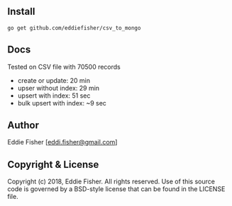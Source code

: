 [godoc.org]: http://godoc.org/home.dev/toster/csv_to_mongo "godoc.org"

## Install

    go get github.com/eddiefisher/csv_to_mongo

## Docs

Tested on CSV file with 70500 records

- create or update: 20 min
- upser without index: 29 min
- upsert with index: 51 sec
- bulk upsert with index: ~9 sec

## Author

Eddie Fisher [eddi.fisher@gmail.com]

## Copyright & License

Copyright (c) 2018, Eddie Fisher.
All rights reserved.
Use of this source code is governed by a BSD-style license that can be
found in the LICENSE file.
